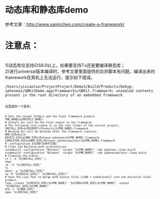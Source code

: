 # 动态库和静态库demo
参考文章：http://www.samirchen.com/create-a-framework/
<br />
# 注意点：
<br />
1)动态库仅支持iOS8.0以上，如果要支持7.x还是要编译静态库；
<br /> 
2)进行universal版本编译时，参考文章里面提供的合并脚本有问题，编译出来的framework在真机上无法运行，提示如下错误。
<br />
<code>
/Users/yixiaoluo/ProjectProject/Demo1/Build/Products/Debug-iphoneos/GBKitDemo.app/Frameworks/GBKit.framework: unsealed contents present in the root directory of an embedded framework 
<code /><br />
这里提供一个版本:<br />
<code>
# Sets the target folders and the final framework product.
FMK_NAME=${PROJECT_NAME}
# Install dir will be the final output to the framework.
# The following line create it in the root folder of the current project.
INSTALL_DIR=${SRCROOT}/Products/${FMK_NAME}.framework
# Working dir will be deleted after the framework creation.
WRK_DIR=build
DEVICE_DIR=${WRK_DIR}/Release-iphoneos/${FMK_NAME}.framework
SIMULATOR_DIR=${WRK_DIR}/Release-iphonesimulator/${FMK_NAME}.framework
# -configuration ${CONFIGURATION}
# Clean and Building both architectures.
xcodebuild -configuration "Release" -target "${FMK_NAME}" -sdk iphoneos clean build
xcodebuild -configuration "Release" -target "${FMK_NAME}" -sdk iphonesimulator clean build
# Cleaning the oldest.
if [ -d "${INSTALL_DIR}" ]
then
rm -rf "${INSTALL_DIR}"
fi
mkdir -p "${INSTALL_DIR}"
cp -R "${DEVICE_DIR}/" "${INSTALL_DIR}/"
# Uses the Lipo Tool to merge both binary files (i386 + armv6/armv7) into one Universal final product.
lipo -create "${DEVICE_DIR}/${FMK_NAME}" "${SIMULATOR_DIR}/${FMK_NAME}" -output "${INSTALL_DIR}/${FMK_NAME}"
#rm -r "${WRK_DIR}"
open "${INSTALL_DIR}"
<code/>
